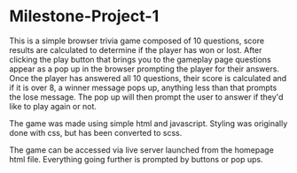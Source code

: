 # Milestone-Project-1

This is a simple browser trivia game composed of 10 questions, score results are calculated to determine if the player has won or lost. After clicking the play button that brings you to the gameplay page questions appear as a pop up in the browser prompting the player for their answers. 
Once the player has answered all 10 questions, their score is calculated and if it is over 8, a winner message pops up, anything less than that prompts the lose message. The pop up will then prompt the user to answer if they'd like to play again or not.

The game was made using simple html and javascript. Styling was originally done with css, but has been converted to scss.

The game can be accessed via live server launched from the homepage html file. Everything going further is prompted by buttons or pop ups.



